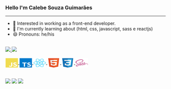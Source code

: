 ### Hello I'm Calebe Souza Guimarães
<hr>

- 🔭 Interested in working as a front-end developer.
- 🌱 I'm currently learning about (html, css, javascript, sass e reactjs)
- 😄 Pronouns: he/his

<br>

<div>
  <a href="https://github.com/calebesg">
  <img height="150em" src="https://github-readme-stats.vercel.app/api?username=calebesg&show_icons=true&theme=swift&include_all_commits=true&count_private=true&hide=contribs"/>
  <img height="150em" src="https://github-readme-stats.vercel.app/api/top-langs/?username=calebesg&layout=compact&langs_count=6&theme=swift"/>
</div>
<br>
<div style="display: inline_block">
  <img align="center" alt="Calebe-Js" height="30" width="40" src="https://raw.githubusercontent.com/devicons/devicon/master/icons/javascript/javascript-plain.svg">
  <img align="center" alt="Calebe-Ts" height="30" width="40" src="https://raw.githubusercontent.com/devicons/devicon/master/icons/typescript/typescript-plain.svg">
  <img align="center" alt="Calebe-React" height="30" width="40" src="https://raw.githubusercontent.com/devicons/devicon/master/icons/react/react-original.svg">
  <img align="center" alt="Calebe-HTML" height="30" width="40" src="https://raw.githubusercontent.com/devicons/devicon/master/icons/html5/html5-original.svg">
  <img align="center" alt="Calebe-CSS" height="30" width="40" src="https://raw.githubusercontent.com/devicons/devicon/master/icons/css3/css3-original.svg">
  <img align="center" alt="Calebe-CSS" height="30" width="40" src="https://raw.githubusercontent.com/devicons/devicon/master/icons/sass/sass-original.svg">
</div><br><br>

<div> 
<a href="https://www.linkedin.com/in/calebesg" target="_blank"><img src="https://img.shields.io/badge/-LinkedIn-%230077B5?style=for-the-badge&logo=linkedin&logoColor=white" target="_blank"></a> 
  <a href="https://www.facebook.com/profile.php?id=100077443783376" target="_blank"><img src="https://img.shields.io/badge/-Facebook-3B5998?style=for-the-badge&logo=facebook&logoColor=white" target="_blank"></a>
  <a href = "mailto:calebeguimaraes10@gmail.com"><img src="https://img.shields.io/badge/-Gmail-db4a39?style=for-the-badge&logo=gmail&logoColor=white" target="_blank"></a>
</div>

